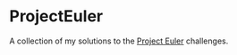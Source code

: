 # ProjectEuler

A collection of my solutions to the [Project Euler](https://projecteuler.net/) challenges.
